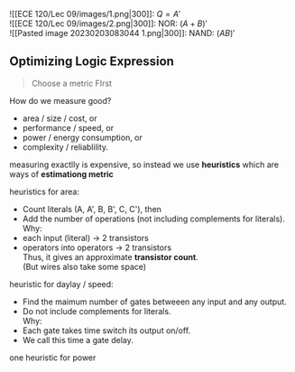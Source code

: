 ![[ECE 120/Lec 09/images/1.png|300]]: $Q=A'$  
![[ECE 120/Lec 09/images/2.png|300]]: NOR: $(A+B)'$  
![[Pasted image 20230203083044 1.png|300]]: NAND: $(AB)'$  

## Optimizing Logic Expression
> Choose a metric FIrst  

How do we measure good?  
- area / size / cost,                     or  
- performance / speed,              or
- power / energy consumption, or  
- complexity / reliablility.

measuring exactlly is expensive, so instead we use **heuristics** which are ways of **estimationg metric**  

heuristics for area:  
- Count literals (A, A', B, B', C, C'),  then  
- Add the number of operations (not including complements for literals).  
Why:  
- each input (literal) -> 2 transistors  
- operators into operators -> 2 transistors  
Thus, it gives an approximate **transistor count**.  
(But wires also take some space)  

heuristic for daylay / speed:  
- Find the maimum number of gates betweeen any input and any output.  
- Do not include complements for literals.  
Why:  
- Each gate takes time switch its output on/off.  
- We call this time a gate delay.  

one heuristic for power